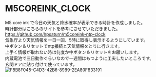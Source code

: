 # M5COREINK_CLOCK
M5 core ink で今日の天気と降水確率が表示できる時計を作成しました。  
時計部分はこちらのサイトを参考にさせていただきました。  
https://github.com/hpsaturn/m5coreink-ntp-clock  
気象庁より天気情報を一日一回、5時に取得し表示するようにしています。  
中ボタン＆リセットでntp接続と天気情報をとりに行きます。  
上手く情報が取れない時は何度か中ボタン＆リセットをお願いします。  
内蔵電池で三日動作ぐらいなので一週間はもつように工夫したいところです。
玄関ドアに貼り付けて使っています。
![F8B8F045-C4D3-42B6-8989-2EA80F833191](https://user-images.githubusercontent.com/44919621/156921937-738fa1dd-9730-4ec8-9d89-178f32de1f45.jpeg)
